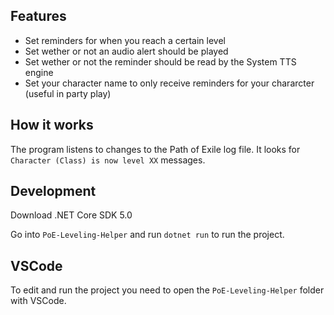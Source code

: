 ## Features

- Set reminders for when you reach a certain level
- Set wether or not an audio alert should be played
- Set wether or not the reminder should be read by the System TTS engine
- Set your character name to only receive reminders for your chararcter (useful in party play)

## How it works

The program listens to changes to the Path of Exile log file.
It looks for `Character (Class) is now level XX` messages.

## Development

Download .NET Core SDK 5.0

Go into `PoE-Leveling-Helper` and run `dotnet run` to run the project.

## VSCode

To edit and run the project you need to open the `PoE-Leveling-Helper` folder with VSCode.
